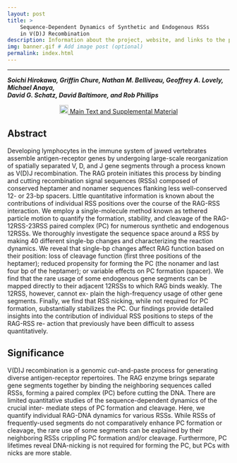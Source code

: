 ```yaml
---
layout: post
title: >
    Sequence-Dependent Dynamics of Synthetic and Endogenous RSSs
    in V(D)J Recombination 
description: Information about the project, website, and links to the paper and SI
img: banner.gif # Add image post (optional)
permalink: index.html
---
```


---

<b><i>Soichi Hirokawa, Griffin Chure, Nathan M. Belliveau, Geoffrey A. Lovely, Michael Anaya,<br/>
David G. Schatz, David Baltimore, and Rob Phillips</i></b>


<center>

<a href="{{site.baseurl}}/assets/Hirokawa2019.pdf"><img
width="20px" src="{{site.baseurl}}/assets/pdf_icon.png"> Main Text and
Supplemental Material</a> 


</center>

## Abstract

Developing lymphocytes in the immune system of jawed vertebrates assemble
antigen-receptor genes by undergoing large-scale reorganization of
spatially separated V, D, and J gene segments through a process known as
V(D)J recombination. The RAG protein initiates this process by binding and
cutting recombination signal sequences (RSSs) composed of conserved
heptamer and nonamer sequences flanking less well-conserved 12- or 23-bp
spacers. Little quantitative information is known about the contributions of
individual RSS positions over the course of the RAG-RSS interaction. We
employ a single-molecule method known as tethered particle motion to quantify
the formation, stability, and cleavage of the RAG-12RSS-23RSS paired complex
(PC) for numerous synthetic and endogenous 12RSSs. We thoroughly investigate
the sequence space around a RSS by making 40 different single-bp changes and
characterizing the reaction dynamics. We reveal that single-bp changes affect
RAG function based on their position: loss of cleavage function (first three
positions of the heptamer); reduced propensity for forming the PC (the
nonamer and last four bp of the heptamer); or variable effects on PC
formation (spacer). We find that the rare usage of some endogenous gene
segments can be mapped directly to their adjacent 12RSSs to which RAG binds
weakly. The 12RSS, however, cannot ex- plain the high-frequency usage of
other gene segments. Finally, we find that RSS nicking, while not required
for PC formation, substantially stabilizes the PC. Our findings provide
detailed insights into the contribution of individual RSS positions to steps
of the RAG-RSS re- action that previously have been difficult to assess
quantitatively.

## Significance
V(D)J recombination is a genomic cut-and-paste process for generating diverse
antigen-receptor repertoires. The RAG enzyme brings separate gene segments
together by binding the neighboring sequences called RSSs, forming a paired
complex (PC) before cutting the DNA. There are limited quantitative studies
of the sequence-dependent dynamics of the crucial inter- mediate steps of PC
formation and cleavage. Here, we quantify individual RAG-DNA dynamics for
various RSSs. While RSSs of frequently-used segments do not comparatively
enhance PC formation or cleavage, the rare use of some segments can be
explained by their neighboring RSSs crippling PC formation and/or cleavage.
Furthermore, PC lifetimes reveal DNA-nicking is not required for forming the
PC, but PCs with nicks are more stable.
